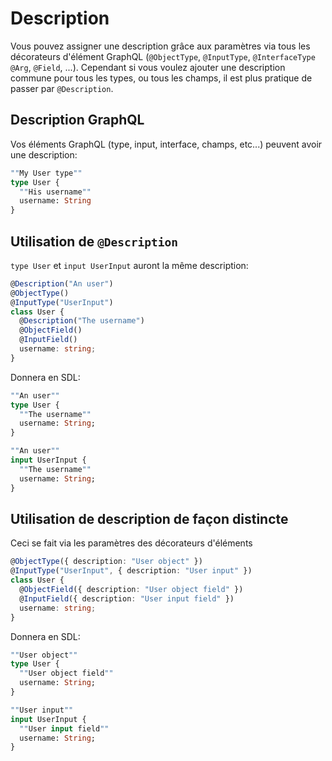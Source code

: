 # Description
Vous pouvez assigner une description grâce aux paramètres via tous les décorateurs d'élément GraphQL (`@ObjectType`, `@InputType`, `@InterfaceType` `@Arg`, `@Field`, ...). Cependant si vous voulez ajouter une description commune pour tous les types, ou tous les champs, il est plus pratique de passer par `@Description`.  

## Description GraphQL
Vos éléments GraphQL (type, input, interface, champs, etc...) peuvent avoir une description:
```graphql
""My User type""
type User {
  ""His username""
  username: String
}
```

## Utilisation de `@Description`
`type User` et `input UserInput` auront la même description:
```ts
@Description("An user")
@ObjectType()
@InputType("UserInput")
class User {
  @Description("The username")
  @ObjectField()
  @InputField()
  username: string;
}
```
Donnera en SDL:
```graphql
""An user""
type User {
  ""The username""
  username: String;
}

""An user""
input UserInput {
  ""The username""
  username: String;
}
```

## Utilisation de description de façon distincte
Ceci se fait via les paramètres des décorateurs d'éléments
```ts
@ObjectType({ description: "User object" })
@InputType("UserInput", { description: "User input" })
class User {
  @ObjectField({ description: "User object field" })
  @InputField({ description: "User input field" })
  username: string;
}
```
Donnera en SDL:
```graphql
""User object""
type User {
  ""User object field""
  username: String;
}

""User input""
input UserInput {
  ""User input field""
  username: String;
}
```
